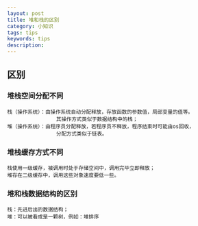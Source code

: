 ```yaml
---
layout: post
title: 堆和栈的区别
category: 小知识
tags: tips
keywords: tips
description: 
---
```


## 区别

### 堆栈空间分配不同


    栈（操作系统）：由操作系统自动分配释放，存放函数的参数值，局部变量的值等。
                    其操作方式类似于数据结构中的栈；
    堆（操作系统）：由程序员分配释放，若程序员不释放，程序结束时可能由os回收，
                    分配方式类似于链表。




### 堆栈缓存方式不同


    栈使用一级缓存，被调用时处于存储空间中，调用完毕立即释放；
    堆存在二级缓存中，调用这些对象速度要低一些。



### 堆和栈数据结构的区别


    栈：先进后出的数据结构；
    堆：可以被看成是一颗树，例如：堆排序


